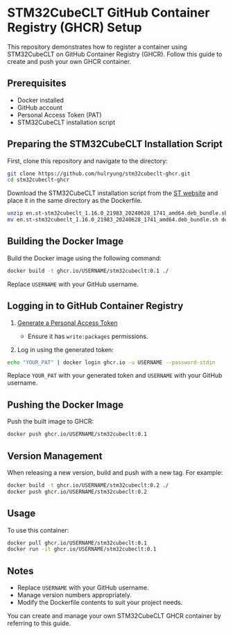 # STM32CubeCLT GitHub Container Registry (GHCR) Setup

This repository demonstrates how to register a container using STM32CubeCLT on GitHub Container Registry (GHCR). Follow this guide to create and push your own GHCR container.

## Prerequisites

- Docker installed
- GitHub account
- Personal Access Token (PAT)
- STM32CubeCLT installation script

## Preparing the STM32CubeCLT Installation Script

First, clone this repository and navigate to the directory:

```bash
git clone https://github.com/hulryung/stm32cubeclt-ghcr.git
cd stm32cubeclt-ghcr
```

Download the STM32CubeCLT installation script from the [ST website](https://www.st.com/en/development-tools/stm32cubeclt.html) and place it in the same directory as the Dockerfile.

```bash
unzip en.st-stm32cubeclt_1.16.0_21983_20240628_1741_amd64.deb_bundle.sh
mv en.st-stm32cubeclt_1.16.0_21983_20240628_1741_amd64.deb_bundle.sh deb_bundle.sh
```

## Building the Docker Image

Build the Docker image using the following command:

```bash
docker build -t ghcr.io/USERNAME/stm32cubeclt:0.1 ./
```

Replace `USERNAME` with your GitHub username.

## Logging in to GitHub Container Registry

1. [Generate a Personal Access Token](https://github.com/settings/tokens)
   - Ensure it has `write:packages` permissions.

2. Log in using the generated token:

```bash
echo "YOUR_PAT" | docker login ghcr.io -u USERNAME --password-stdin
```

Replace `YOUR_PAT` with your generated token and `USERNAME` with your GitHub username.

## Pushing the Docker Image

Push the built image to GHCR:

```bash
docker push ghcr.io/USERNAME/stm32cubeclt:0.1
```

## Version Management

When releasing a new version, build and push with a new tag. For example:

```bash
docker build -t ghcr.io/USERNAME/stm32cubeclt:0.2 ./
docker push ghcr.io/USERNAME/stm32cubeclt:0.2
```

## Usage

To use this container:

```bash
docker pull ghcr.io/USERNAME/stm32cubeclt:0.1
docker run -it ghcr.io/USERNAME/stm32cubeclt:0.1
```

## Notes

- Replace `USERNAME` with your GitHub username.
- Manage version numbers appropriately.
- Modify the Dockerfile contents to suit your project needs.

You can create and manage your own STM32CubeCLT GHCR container by referring to this guide.
